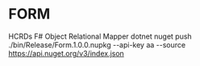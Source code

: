 # FORM
HCRDs F# Object Relational Mapper
dotnet nuget push ./bin/Release/Form.1.0.0.nupkg --api-key aa --source https://api.nuget.org/v3/index.json